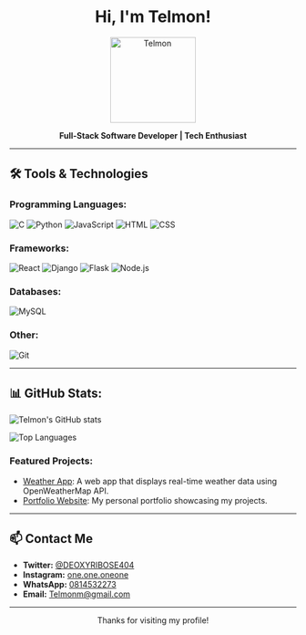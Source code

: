 <h1 align="center">Hi, I'm Telmon!</h1>

<p align="center">
  <img src="https://avatars.githubusercontent.com/telmon95" width="150" height="150" alt="Telmon">
</p>

<p align="center">
  <strong>Full-Stack Software Developer | Tech Enthusiast</strong>
</p>

---

## 🛠️ Tools & Technologies

### Programming Languages:
![C](https://img.shields.io/badge/-C-00599C?style=flat&logo=c&logoColor=white)
![Python](https://img.shields.io/badge/-Python-3776AB?style=flat&logo=python&logoColor=white)
![JavaScript](https://img.shields.io/badge/-JavaScript-F7DF1E?style=flat&logo=javascript&logoColor=black)
![HTML](https://img.shields.io/badge/-HTML5-E34F26?style=flat&logo=html5&logoColor=white)
![CSS](https://img.shields.io/badge/-CSS3-1572B6?style=flat&logo=css3&logoColor=white)

### Frameworks:
![React](https://img.shields.io/badge/-React-61DAFB?style=flat&logo=react&logoColor=black)
![Django](https://img.shields.io/badge/-Django-092E20?style=flat&logo=django&logoColor=white)
![Flask](https://img.shields.io/badge/-Flask-000000?style=flat&logo=flask&logoColor=white)
![Node.js](https://img.shields.io/badge/-Node.js-339933?style=flat&logo=node.js&logoColor=white)

### Databases:
![MySQL](https://img.shields.io/badge/-MySQL-4479A1?style=flat&logo=mysql&logoColor=white)

### Other:
![Git](https://img.shields.io/badge/-Git-F05032?style=flat&logo=git&logoColor=white)


---

## 📊 GitHub Stats:
![Telmon's GitHub stats](https://github-readme-stats.vercel.app/api?username=telmon95&show_icons=true&theme=tokyonight)

![Top Languages](https://github-readme-stats.vercel.app/api/top-langs/?username=telmon95&layout=compact&theme=radical)


### Featured Projects:
- [Weather App](https://github.com/telmon95/weather-app): A web app that displays real-time weather data using OpenWeatherMap API.
- [Portfolio Website](https://www.telmon95.com): My personal portfolio showcasing my projects.

---

## 📫 Contact Me
- **Twitter:** [@DEOXYRIBOSE404](https://twitter.com/DEOXYRIBOSE404)
- **Instagram:** [one.one.oneone](https://www.instagram.com/one.one.oneone)
- **WhatsApp:** [0814532273](https://wa.me/0814532273)
- **Email:** [Telmonm@gmail.com](mailto:Telmonm@gmail.com)

---

<p align="center">Thanks for visiting my profile!</p>
